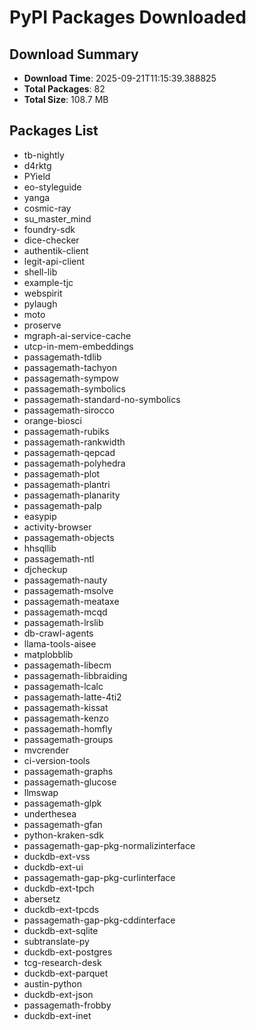 # PyPI Packages Downloaded

## Download Summary
- **Download Time**: 2025-09-21T11:15:39.388825
- **Total Packages**: 82
- **Total Size**: 108.7 MB

## Packages List
- tb-nightly
- d4rktg
- PYield
- eo-styleguide
- yanga
- cosmic-ray
- su_master_mind
- foundry-sdk
- dice-checker
- authentik-client
- legit-api-client
- shell-lib
- example-tjc
- webspirit
- pylaugh
- moto
- proserve
- mgraph-ai-service-cache
- utcp-in-mem-embeddings
- passagemath-tdlib
- passagemath-tachyon
- passagemath-sympow
- passagemath-symbolics
- passagemath-standard-no-symbolics
- passagemath-sirocco
- orange-biosci
- passagemath-rubiks
- passagemath-rankwidth
- passagemath-qepcad
- passagemath-polyhedra
- passagemath-plot
- passagemath-plantri
- passagemath-planarity
- passagemath-palp
- easypip
- activity-browser
- passagemath-objects
- hhsqllib
- passagemath-ntl
- djcheckup
- passagemath-nauty
- passagemath-msolve
- passagemath-meataxe
- passagemath-mcqd
- passagemath-lrslib
- db-crawl-agents
- llama-tools-aisee
- matplobblib
- passagemath-libecm
- passagemath-libbraiding
- passagemath-lcalc
- passagemath-latte-4ti2
- passagemath-kissat
- passagemath-kenzo
- passagemath-homfly
- passagemath-groups
- mvcrender
- ci-version-tools
- passagemath-graphs
- passagemath-glucose
- llmswap
- passagemath-glpk
- underthesea
- passagemath-gfan
- python-kraken-sdk
- passagemath-gap-pkg-normalizinterface
- duckdb-ext-vss
- duckdb-ext-ui
- passagemath-gap-pkg-curlinterface
- duckdb-ext-tpch
- abersetz
- duckdb-ext-tpcds
- passagemath-gap-pkg-cddinterface
- duckdb-ext-sqlite
- subtranslate-py
- duckdb-ext-postgres
- tcg-research-desk
- duckdb-ext-parquet
- austin-python
- duckdb-ext-json
- passagemath-frobby
- duckdb-ext-inet
